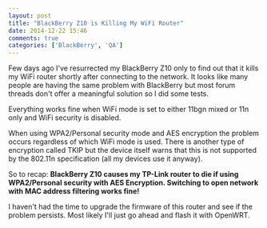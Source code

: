 ```yaml
---
layout: post
title: "BlackBerry Z10 is Killing My WiFi Router"
date: 2014-12-22 15:46
comments: true
categories: ['BlackBerry', 'QA']
---
```


Few days ago I've resurrected my BlackBerry Z10 only to find out that it kills
my WiFi router shortly after connecting to the network.
It looks like many people are having the same problem with BlackBerry but most forum
threads don't offer a meaningful solution so I did some tests. 

Everything works fine when WiFi mode is set to either 11bgn mixed or 11n only and
WiFi security is disabled.

When using WPA2/Personal security mode and AES encryption the problem occurs
regardless of which WiFi mode is used. There is another type of encryption called TKIP
but the device itself warns that this is not supported by the 802.11n specification
(all my devices use it anyway).

So to recap:
**BlackBerry Z10 causes my TP-Link router to die if using WPA2/Personal security with
AES Encryption. Switching to open network with MAC address filtering works fine!**

I haven't had the time to upgrade the firmware of this router and see if the problem persists.
Most likely I'll just go ahead and flash it with OpenWRT.
